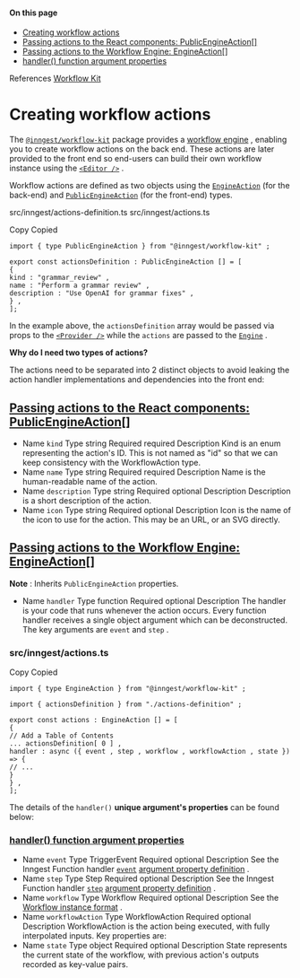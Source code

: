 #### On this page

- [Creating workflow actions](\docs\reference\workflow-kit\actions#creating-workflow-actions)
- [Passing actions to the React components: PublicEngineAction[]](\docs\reference\workflow-kit\actions#passing-actions-to-the-react-components-public-engine-action)
- [Passing actions to the Workflow Engine: EngineAction[]](\docs\reference\workflow-kit\actions#passing-actions-to-the-workflow-engine-engine-action)
- [handler() function argument properties](\docs\reference\workflow-kit\actions#handler-function-argument-properties)

References [Workflow Kit](\docs\reference\workflow-kit)

# Creating workflow actions

The [`@inngest/workflow-kit`](https://npmjs.com/package/@inngest/workflow-kit) package provides a [workflow engine](\docs\reference\workflow-kit\engine) , enabling you to create workflow actions on the back end. These actions are later provided to the front end so end-users can build their own workflow instance using the [`<Editor />`](\docs\reference\workflow-kit\components-api) .

Workflow actions are defined as two objects using the [`EngineAction`](\docs\reference\workflow-kit\actions#passing-actions-to-the-workflow-engine-engine-action) (for the back-end) and [`PublicEngineAction`](\docs\reference\workflow-kit\actions#passing-actions-to-the-react-components-public-engine-action) (for the front-end) types.

src/inngest/actions-definition.ts src/inngest/actions.ts

Copy Copied

```
import { type PublicEngineAction } from "@inngest/workflow-kit" ;

export const actionsDefinition : PublicEngineAction [] = [
{
kind : "grammar_review" ,
name : "Perform a grammar review" ,
description : "Use OpenAI for grammar fixes" ,
} ,
];
```

In the example above, the `actionsDefinition` array would be passed via props to the [`<Provider />`](\docs\reference\workflow-kit\components-api) while the `actions` are passed to the [`Engine`](\docs\reference\workflow-kit\engine) .

**Why do I need two types of actions?**

The actions need to be separated into 2 distinct objects to avoid leaking the action handler implementations and dependencies into the front end:

## [Passing actions to the React components: PublicEngineAction[]](\docs\reference\workflow-kit\actions#passing-actions-to-the-react-components-public-engine-action)

- Name `kind` Type string Required required Description Kind is an enum representing the action's ID. This is not named as "id" so that we can keep consistency with the WorkflowAction type.
- Name `name` Type string Required required Description Name is the human-readable name of the action.
- Name `description` Type string Required optional Description Description is a short description of the action.
- Name `icon` Type string Required optional Description Icon is the name of the icon to use for the action. This may be an URL, or an SVG directly.

## [Passing actions to the Workflow Engine: EngineAction[]](\docs\reference\workflow-kit\actions#passing-actions-to-the-workflow-engine-engine-action)

**Note** : Inherits `PublicEngineAction` properties.

- Name `handler` Type function Required optional Description The handler is your code that runs whenever the action occurs. Every function handler receives a single object argument which can be deconstructed. The key arguments are `event` and `step` .

### src/inngest/actions.ts

Copy Copied

```
import { type EngineAction } from "@inngest/workflow-kit" ;

import { actionsDefinition } from "./actions-definition" ;

export const actions : EngineAction [] = [
{
// Add a Table of Contents
... actionsDefinition[ 0 ] ,
handler : async ({ event , step , workflow , workflowAction , state }) => {
// ...
}
} ,
];
```

The details of the `handler()` **unique argument's properties** can be found below:

### [handler() function argument properties](\docs\reference\workflow-kit\actions#handler-function-argument-properties)

- Name `event` Type TriggerEvent Required optional Description See the Inngest Function handler [`event`](\docs\reference\functions\create#event) [argument property definition](\docs\reference\functions\create#event) .
- Name `step` Type Step Required optional Description See the Inngest Function handler [`step`](\docs\reference\functions\create#step) [argument property definition](\docs\reference\functions\create#step) .
- Name `workflow` Type Workflow Required optional Description See the [Workflow instance format](\docs\reference\workflow-kit\workflow-instance) .
- Name `workflowAction` Type WorkflowAction Required optional Description WorkflowAction is the action being executed, with fully interpolated inputs. Key properties are:
- Name `state` Type object Required optional Description State represents the current state of the workflow, with previous action's outputs recorded as key-value pairs.